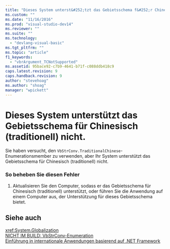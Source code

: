 ```yaml
---
title: "Dieses System unterst&#252;tzt das Gebietsschema f&#252;r Chinesisch (traditionell) nicht. | Microsoft Docs"
ms.custom: ""
ms.date: "11/16/2016"
ms.prod: "visual-studio-dev14"
ms.reviewer: ""
ms.suite: ""
ms.technology: 
  - "devlang-visual-basic"
ms.tgt_pltfrm: ""
ms.topic: "article"
f1_keywords: 
  - "vbrArgument_TCNotSupported"
ms.assetid: 95bace92-c7b9-4641-b71f-c088ddb418c9
caps.latest.revision: 9
caps.handback.revision: 9
author: "stevehoag"
ms.author: "shoag"
manager: "wpickett"
---
```

# Dieses System unterst&#252;tzt das Gebietsschema f&#252;r Chinesisch (traditionell) nicht.
Sie haben versucht, den `VbStrConv.TraditionalChinese`\-Enumerationsmember zu verwenden, aber Ihr System unterstützt das Gebietsschema für Chinesisch \(traditionell\) nicht.  
  
### So beheben Sie diesen Fehler  
  
1.  Aktualisieren Sie den Computer, sodass er das Gebietsschema für Chinesisch \(traditionell\) unterstützt, oder führen Sie die Anwendung auf einem Computer aus, der Unterstützung für dieses Gebietsschema bietet.  
  
## Siehe auch  
 <xref:System.Globalization>   
 [NICHT IM BUILD: VbStrConv\-Enumeration](http://msdn.microsoft.com/de-de/59f83dd9-6361-47df-a836-02ba9d4cb936)   
 [Einführung in internationale Anwendungen basierend auf .NET Framework](/visual-studio/ide/introduction-to-international-applications-based-on-the-dotnet-framework)